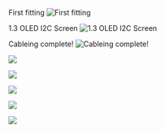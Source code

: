 First fitting
![First fitting](https://raw.githubusercontent.com/regnets/Lightduino/master/pictures/IMG_0444.JPG)

1.3 OLED I2C Screen
![1.3 OLED I2C Screen](https://raw.githubusercontent.com/regnets/Lightduino/master/pictures/IMG_0445.JPG)

Cableing complete!
![Cableing complete!](https://raw.githubusercontent.com/regnets/Lightduino/master/pictures/IMG_0548.JPG)

![](https://raw.githubusercontent.com/regnets/Lightduino/blob/master/pictures/IMG_0549.JPG)

![](https://raw.githubusercontent.com/regnets/Lightduino/blob/master/pictures/IMG_0550.JPG)

![](https://raw.githubusercontent.com/regnets/Lightduino/blob/master/pictures/IMG_0553.JPG)

![](https://raw.githubusercontent.com/regnets/Lightduino/blob/master/pictures/IMG_0554.JPG)

![](https://raw.githubusercontent.com/regnets/Lightduino/blob/master/pictures/IMG_0556.JPG)
